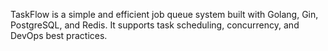 TaskFlow is a simple and efficient job queue system built with Golang, Gin, PostgreSQL, and Redis. It supports task scheduling, concurrency, and DevOps best practices.
